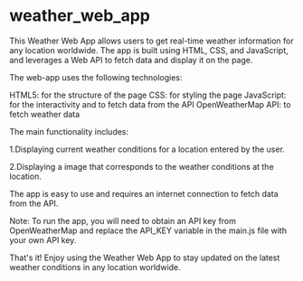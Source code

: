# weather_web_app
This Weather Web App allows users to get real-time weather information for any location worldwide. The app is built using HTML, CSS, and JavaScript, and leverages a Web API to fetch data and display it on the page.

The web-app uses the following technologies:

HTML5: for the structure of the page
CSS: for styling the page
JavaScript: for the interactivity and to fetch data from the API
OpenWeatherMap API: to fetch weather data

The main functionality includes:

1.Displaying current weather conditions for a location entered by the user.


2.Displaying a image that corresponds to the weather conditions at the location.

The app is easy to use and requires an internet connection to fetch data from the API.

Note: To run the app, you will need to obtain an API key from OpenWeatherMap and replace the API_KEY variable in the main.js file with your own API key.


That's it! Enjoy using the Weather Web App to stay updated on the latest weather conditions in any location worldwide.
